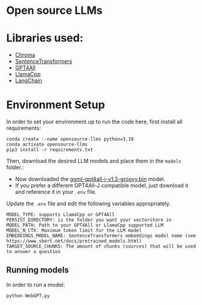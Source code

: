 # Open source LLMs

# Libraries used:
- [Chroma](https://www.trychroma.com/)
- [SentenceTransformers](https://www.sbert.net/)
- [GPT4All](https://github.com/nomic-ai/gpt4all)
- [LlamaCpp](https://github.com/ggerganov/llama.cpp)
- [LangChain](https://github.com/hwchase17/langchain)

# Environment Setup
In order to set your environment up to run the code here, first install all requirements:

```shell
conda create --name opensource-llms python=3.10
conda activate opensource-llms
pip3 install -r requirements.txt
```

Then, download the desired LLM models and place them in the `models` folder.:

- Now downloaded the [ggml-gpt4all-j-v1.3-groovy.bin](https://gpt4all.io/models/ggml-gpt4all-j-v1.3-groovy.bin) model.
- If you prefer a different GPT4All-J compatible model, just download it and reference it in your `.env` file.

Update the `.env` file and edit the following variables appropriately.
```
MODEL_TYPE: supports LlamaCpp or GPT4All
PERSIST_DIRECTORY: is the folder you want your vectorstore in
MODEL_PATH: Path to your GPT4All or LlamaCpp supported LLM
MODEL_N_CTX: Maximum token limit for the LLM model
EMBEDDINGS_MODEL_NAME: SentenceTransformers embeddings model name (see https://www.sbert.net/docs/pretrained_models.html)
TARGET_SOURCE_CHUNKS: The amount of chunks (sources) that will be used to answer a question
```

## Running models
In order to run a model:

```shell
python WebGPT.py
```
